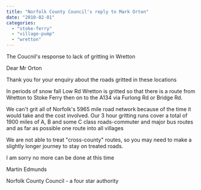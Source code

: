 ```yaml
---
title: "Norfolk County Council's reply to Mark Orton"
date: "2010-02-01"
categories: 
  - "stoke-ferry"
  - "village-pump"
  - "wretton"
---
```


The Coucnil's response to lack of gritting in Wretton

Dear Mr Orton

Thank you for your enquiry about the roads gritted in these locations

In periods of snow fall Low Rd Wretton is gritted so that there is a route from Wretton to Stoke Ferry then on to the A134 via Furlong Rd or Bridge Rd.

We can't grit all of Norfolk's 5965 mile road network because of the time it would take and the cost involved. Our 3 hour gritting runs cover a total of 1900 miles of A, B and some C class roads-commuter and major bus routes and as far as possible one route into all villages

We are not able to treat "cross-county" routes, so you may need to make a slightly longer journey to stay on treated roads.

I am sorry no more can be done at this time

Martin Edmunds

Norfolk County Council - a four star authority
